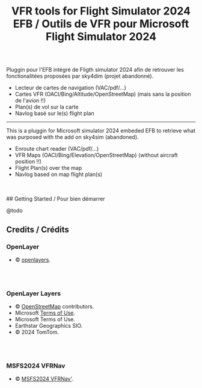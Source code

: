# <p align="center">VFR tools for Flight Simulator 2024 EFB / Outils de VFR pour Microsoft Flight Simulator 2024</p>
<br>
<br>
Pluggin pour l'EFB intégré de Fligth simulator 2024 afin de retrouver les fonctionalitées proposées par sky4dim (projet abandonné).

- Lecteur de cartes de navigation (VAC/pdf/...)
- Cartes VFR (OACI/Bing/Altitude/OpenStreetMap) (mais sans la position de l'avion !!)
- Plan(s) de vol sur la carte
- Navlog basé sur le(s) flight plan
___
This is a pluggin for Microsoft simulator 2024 embeded EFB to retrieve what was purposed with the add on sky4sim (abandoned).

- Enroute chart reader (VAC/pdf/...)
- VFR Maps (OACI/Bing/Elevation/OpenStreetMap) (without aircraft position !!)
- Flight Plan(s) over the map
- Navlog based on map flight plan(s)
<br>
<br>
## Getting Started / Pour bien démarrer

@todo

## Credits / Crédits

### OpenLayer 
- © <a href="https://github.com/openlayers/openlayers/blob/main/LICENSE.md" target="_blank">openlayers</a>. 
<br>
<br>

### OpenLayer Layers 
- © <a href="https://www.openstreetmap.org/copyright" target="_blank">OpenStreetMap</a> contributors. 
- Microsoft <a className="ol-attribution-bing-tos" href="https://www.microsoft.com/maps/product/terms.html" target="_blank">Terms of Use</a>. 
- Microsoft Terms of Use. 
- Earthstar Geographics SIO. 
- © 2024 TomTom. 
<br>
<br>

### MSFS2024 VFRNav 
- © <a href="https://github.com/alx-home/msfs2024-vfrnav/blob/master/LICENSE" target="_blank">MSFS2024 VFRNav&apos;</a>. 